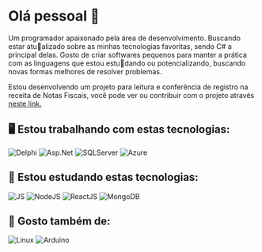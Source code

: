 # Olá pessoal 👋

Um programador apaixonado pela área de desenvolvimento. Buscando estar atualizado sobre as minhas tecnologias favoritas, sendo C# a principal delas. Gosto de criar softwares pequenos para manter a prática com as linguagens que estou estudando ou potencializando, buscando novas formas melhores de resolver problemas.

Estou desenvolvendo um projeto para leitura e conferência de registro na receita de Notas Fiscais, você pode ver ou contribuir com o projeto através [neste link.](https://github.com/LGretti/NotaSys)


## 🖥️ Estou trabalhando com estas tecnologias:
![Delphi](https://img.shields.io/badge/Delphi-red?logo=delphi&logoColor=red&labelColor=white&color=gray)
![Asp.Net](https://img.shields.io/badge/Asp_.NET_Core-8A2BE2?logo=csharp&logoColor=8A2BE2&labelColor=white)
![SQLServer](https://img.shields.io/badge/SQL_Server-white?logo=microsoftsqlserver&logoColor=red&labelColor=white&color=red)
![Azure](https://img.shields.io/badge/Azure-white?logo=microsoftazure&logoColor=white&labelColor=blue&color=blue)


## 📝 Estou estudando estas tecnologias:
![JS](https://img.shields.io/badge/Javascript-white?logo=javascript&logoColor=yellow&labelColor=gray&color=gray)
![NodeJS](https://img.shields.io/badge/NodeJS-white?logo=nodedotjs&logoColor=3c873a&labelColor=white&color=gray)
![ReactJS](https://img.shields.io/badge/React-white?logo=react&logoColor=blue&labelColor=white&color=gray)
![MongoDB](https://img.shields.io/badge/MongoDB-green?logo=MongoDB&logoColor=green&labelColor=white&color=gray)


## 📃 Gosto também de:
![Linux](https://img.shields.io/badge/Linux-green?logo=linux&logoColor=black&labelColor=white&color=gray)
![Arduino](https://img.shields.io/badge/Arduino-00979d?logo=arduino&logoColor=00979d&labelColor=white&color=gray)
